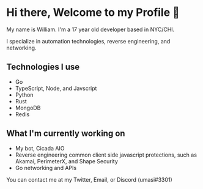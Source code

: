 # Hi there, Welcome to my Profile 👋

My name is William. I'm a 17 year old developer based in NYC/CHI.

I specialize in automation technologies, reverse engineering, and networking.

## Technologies I use
- Go
- TypeScript, Node, and Javscript
- Python
- Rust
- MongoDB
- Redis

## What I'm currently working on
- My bot, Cicada AIO
- Reverse engineering common client side javascript protections, such as Akamai, PerimeterX, and Shape Security
- Go networking and APIs

You can contact me at my Twitter, Email, or Discord (umasi#3301)
